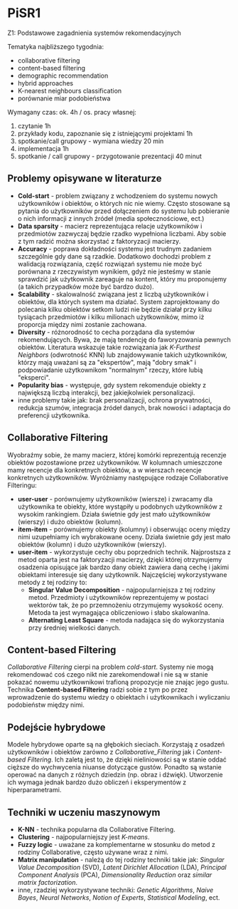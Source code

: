 # PiSR1
Z1: Podstawowe zagadnienia systemów rekomendacyjnych

Tematyka najbliższego tygodnia:  
- collaborative filtering
- content-based filtering
- demographic recommendation
- hybrid approaches
- K-nearest neighbours classification
- porównanie miar podobieństwa

Wymagany czas: ok. 4h / os. pracy własnej:  
1. czytanie 1h
2. przykłady kodu, zapoznanie się z
istniejącymi projektami 1h
3. spotkanie/call grupowy - wymiana wiedzy
20 min
4. implementacja 1h
5. spotkanie / call grupowy - przygotowanie
prezentacji 40 minut

## Problemy opisywane w literaturze

- **Cold-start** - problem związany z wchodzeniem do systemu nowych użytkowników i obiektów, o których nic nie wiemy. Często stosowane są pytania do użytkowników przed dołączeniem do systemu lub pobieranie o nich informacji z innych źródeł (media społecznościowe, ect.)
- **Data sparsity** - macierz reprezentująca relacje użytkowników i przedmiotów zazwyczaj będzie rzadko wypełniona liczbami. Aby sobie z tym radzić można skorzystać z faktoryzacji macierzy.
- **Accuracy** - poprawa dokładności systemu jest trudnym zadaniem szczególnie gdy dane są rzadkie. Dodatkowo dochodzi problem z walidacją rozwiązania, część rozwiązań systemu nie może być porównana z rzeczywistym wynikiem, gdyż nie jesteśmy w stanie sprawdzić jak użytkownik zareaguje na kontent, który mu proponujemy (a takich przypadków może być bardzo dużo).
- **Scalability** - skalowalność związana jest z liczbą użytkowników i obiektów, dla których system ma działać. System zaprojektowany do polecania kilku obiektów setkom ludzi nie będzie działał przy kilku tysiącach przedmiotów i kilku milionach użytkowników, mimo iż proporcja między nimi zostanie zachowana. 
- **Diversity** - różnorodność to cecha porządana dla systemów rekomendujących. Bywa, że mają tendencję do faworyzowania pewnych obiektów. Literatura wskazuje takie rozwiązania jak _K-Furthest Neighbors_ (odwrotność KNN) lub znajdowywanie takich użytkowników, którzy mają uważani są za "ekspertów", mają "dobry smak" i podpowiadanie użytkownikom "normalnym" rzeczy, które lubią "eksperci".
- **Popularity bias** - występuje, gdy system rekomenduje obiekty z największą liczbą interakcji, bez jakiejkolwiek personalizacji.
- inne problemy takie jak: brak personalizacji, ochrona prywatności, redukcja szumów, integracja źródeł danych, brak nowości i adaptacja do preferencji użytkownika.


## Collaborative Filtering

Wyobraźmy sobie, że mamy macierz, której komórki reprezentują recenzje obiektów pozostawione przez użytkowników. W kolumnach umieszczone mamy recencje dla konkretnych obiektów, a w wierszach recencje konkretnych użytkowników. Wyróżniamy następujące rodzaje Collaborative Filteringu:

- **user-user** - porównujemy użytkowników (wiersze) i zwracamy dla użytkownika te obiekty, które wystąpiły u podobnych użytkowników z wysokim rankingiem. Działa świetnie gdy jest mało użytkowników (wierszy) i dużo obiektów (kolumn).
- **item-item** - porównujemy obiekty (kolumny) i obserwując oceny między nimi uzupełniamy ich wybrakowane oceny. Działa świetnie gdy jest mało obiektów (kolumn) i dużo użytkowników (wierszy). 
- **user-item** - wykorzystuje cechy obu poprzednich technik. Najprostsza z metod oparta jest na faktoryzacji macierzy, dzięki której otrzymujemy osadzenia opisujące jak bardzo dany obiekt zawiera daną cechę i jakimi obiektami interesuje się dany użytkownik. Najczęściej wykorzystywane metody z tej rodziny to:
    - **Singular Value Decomposition** - najpopularniejsza z tej rodziny metod. Przedmioty i użytkowników reprezentujemy w postaci wektorów tak, że po przemnożeniu otrzymujemy wysokość oceny. Metoda ta jest wymagająca obliczeniowo i słabo skalowanlna.
    - **Alternating Least Square** - metoda nadająca się do wykorzystania przy średniej wielkości danych.

## Content-based Filtering

_Collaborative Filtering_ cierpi na problem _cold-start_. Systemy nie mogą rekomendować coś czego nikt nie zarekomendował i nie są w stanie pokazać nowemu użytkownikowi trafioną propozycje nie znając jego gustu. Technika **Content-based Filtering** radzi sobie z tym po przez wprowadzenie do systemu wiedzy o obiektach i użytkownikach i wyliczaniu podobieństw między nimi. 

## Podejście hybrydowe

Modele hybrydowe oparte są na głębokich sieciach. Korzystają z osadzeń użytkowników i obiektów zarówno z _Collaborative_Filtering_ jak i _Content-based Filtering_. Ich zaletą jest to, że dzięki nieliniowości są w stanie oddać cięższe do wychwycenia niuanse dotyczące gustów. Ponadto są wstanie operować na danych z różnych dziedzin (np. obraz i dźwięk). Utworzenie ich wymaga jednak bardzo dużo obliczeń i eksperymentów z hiperparametrami.

## Techniki w uczeniu maszynowym

- **K-NN** - technika popularna dla Collaborative Filtering.
- **Clustering** - najpopularniejszy jest _K-means_. 
- **Fuzzy logic** - uważane za komplementarne w stosunku do metod z rodziny Collaborative, często używane wraz z nimi.
- **Matrix manipulation** - należą do tej rodziny techniki takie jak: _Singular Value Decomposition_ (SVD), _Latent Dirichlet Allocation_ (LDA), _Principal Component Analysis_ (PCA), _Dimensionality Reduction_ oraz _similar matrix factorization_.
- inne, rzadziej wykorzystywane techniki: _Genetic Algorithms_, _Naive Bayes_, _Neural Networks_, _Notion of Experts_, _Statistical Modeling_, ect.

